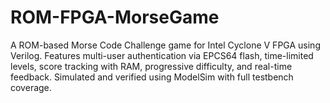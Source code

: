 # ROM-FPGA-MorseGame
A ROM-based Morse Code Challenge game for Intel Cyclone V FPGA using Verilog. Features multi-user authentication via EPCS64 flash, time-limited levels, score tracking with RAM, progressive difficulty, and real-time feedback. Simulated and verified using ModelSim with full testbench coverage.
